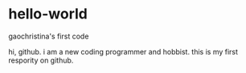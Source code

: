 # hello-world
gaochristina's first code

hi, github. i am a new coding programmer and hobbist.
this is my first respority on github.
